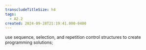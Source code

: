 ```yaml
---
transcludeTitleSize: h4
tags:
  - A2.2
created: 2024-09-28T21:19:41.000-0400
---
```

use sequence, selection, and repetition control structures to create programming solutions;